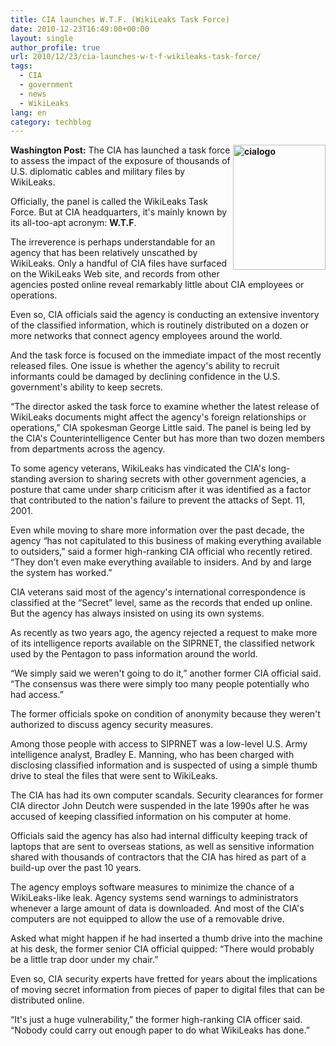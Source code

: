 ```yaml
---
title: CIA launches W.T.F. (WikiLeaks Task Force)
date: 2010-12-23T16:49:00+00:00
layout: single
author_profile: true
url: 2010/12/23/cia-launches-w-t-f-wikileaks-task-force/
tags:
  - CIA
  - government
  - news
  - WikiLeaks
lang: en
category: techblog
---
```

**[<img title="cialogo" border="0" alt="cialogo" align="right" src="http://lh3.ggpht.com/_vaUVXcmC3OI/TRN2pHkHrzI/AAAAAAAADhw/lJCojJqeRWs/cialogo_thumb%5B2%5D.jpg?imgmax=800" width="148" height="200" />](http://lh4.ggpht.com/_vaUVXcmC3OI/TRN2ngRK73I/AAAAAAAADhs/2tBO2jKzCVs/s1600-h/cialogo%5B4%5D.jpg)Washington Post:** The CIA has launched a task force to assess the impact of the exposure of thousands of U.S. diplomatic cables and military files by WikiLeaks.

Officially, the panel is called the WikiLeaks Task Force. But at CIA headquarters, it's mainly known by its all-too-apt acronym: **W.T.F**.

The irreverence is perhaps understandable for an agency that has been relatively unscathed by WikiLeaks. Only a handful of CIA files have surfaced on the WikiLeaks Web site, and records from other agencies posted online reveal remarkably little about CIA employees or operations.

Even so, CIA officials said the agency is conducting an extensive inventory of the classified information, which is routinely distributed on a dozen or more networks that connect agency employees around the world.

And the task force is focused on the immediate impact of the most recently released files. One issue is whether the agency's ability to recruit informants could be damaged by declining confidence in the U.S. government's ability to keep secrets.

&#8220;The director asked the task force to examine whether the latest release of WikiLeaks documents might affect the agency's foreign relationships or operations,&#8221; CIA spokesman George Little said. The panel is being led by the CIA's Counterintelligence Center but has more than two dozen members from departments across the agency.

To some agency veterans, WikiLeaks has vindicated the CIA's long-standing aversion to sharing secrets with other government agencies, a posture that came under sharp criticism after it was identified as a factor that contributed to the nation's failure to prevent the attacks of Sept. 11, 2001.

Even while moving to share more information over the past decade, the agency &#8220;has not capitulated to this business of making everything available to outsiders,&#8221; said a former high-ranking CIA official who recently retired. &#8220;They don't even make everything available to insiders. And by and large the system has worked.&#8221;

CIA veterans said most of the agency's international correspondence is classified at the &#8220;Secret&#8221; level, same as the records that ended up online. But the agency has always insisted on using its own systems.

As recently as two years ago, the agency rejected a request to make more of its intelligence reports available on the SIPRNET, the classified network used by the Pentagon to pass information around the world.

&#8220;We simply said we weren't going to do it,&#8221; another former CIA official said. &#8220;The consensus was there were simply too many people potentially who had access.&#8221;

The former officials spoke on condition of anonymity because they weren't authorized to discuss agency security measures.

Among those people with access to SIPRNET was a low-level U.S. Army intelligence analyst, Bradley E. Manning, who has been charged with disclosing classified information and is suspected of using a simple thumb drive to steal the files that were sent to WikiLeaks.

The CIA has had its own computer scandals. Security clearances for former CIA director John Deutch were suspended in the late 1990s after he was accused of keeping classified information on his computer at home.

Officials said the agency has also had internal difficulty keeping track of laptops that are sent to overseas stations, as well as sensitive information shared with thousands of contractors that the CIA has hired as part of a build-up over the past 10 years.

The agency employs software measures to minimize the chance of a WikiLeaks-like leak. Agency systems send warnings to administrators whenever a large amount of data is downloaded. And most of the CIA's computers are not equipped to allow the use of a removable drive.

Asked what might happen if he had inserted a thumb drive into the machine at his desk, the former senior CIA official quipped: &#8220;There would probably be a little trap door under my chair.&#8221;

Even so, CIA security experts have fretted for years about the implications of moving secret information from pieces of paper to digital files that can be distributed online.

&#8220;It's just a huge vulnerability,&#8221; the former high-ranking CIA officer said. &#8220;Nobody could carry out enough paper to do what WikiLeaks has done.&#8221;